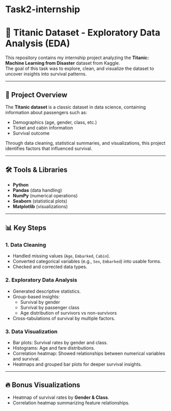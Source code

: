 # Task2-internship

# 🚢 Titanic Dataset - Exploratory Data Analysis (EDA)

This repository contains my internship project analyzing the **Titanic: Machine Learning from Disaster** dataset from Kaggle.  
The goal of this task was to explore, clean, and visualize the dataset to uncover insights into survival patterns.

---

## 📌 Project Overview
The **Titanic dataset** is a classic dataset in data science, containing information about passengers such as:
- Demographics (age, gender, class, etc.)
- Ticket and cabin information
- Survival outcome

Through data cleaning, statistical summaries, and visualizations, this project identifies factors that influenced survival.

---

## 🛠️ Tools & Libraries
- **Python**
- **Pandas** (data handling)
- **NumPy** (numerical operations)
- **Seaborn** (statistical plots)
- **Matplotlib** (visualizations)

---

## 📊 Key Steps

### 1. Data Cleaning
- Handled missing values (`Age`, `Embarked`, `Cabin`).
- Converted categorical variables (e.g., `Sex`, `Embarked`) into usable forms.
- Checked and corrected data types.

### 2. Exploratory Data Analysis
- Generated descriptive statistics.
- Group-based insights:
  - Survival by gender
  - Survival by passenger class
  - Age distribution of survivors vs non-survivors
- Cross-tabulations of survival by multiple factors.

### 3. Data Visualization
- Bar plots: Survival rates by gender and class.
- Histograms: Age and fare distributions.
- Correlation heatmap: Showed relationships between numerical variables and survival.
- Heatmaps and grouped bar plots for deeper survival insights.

---

## 🔥 Bonus Visualizations
- Heatmap of survival rates by **Gender & Class**.
- Correlation heatmap summarizing feature relationships.
